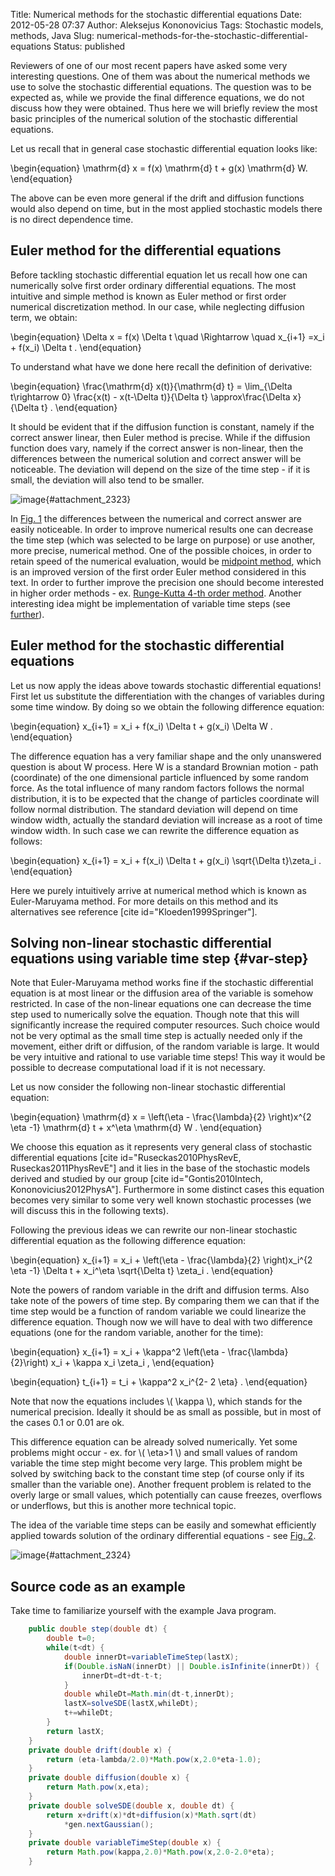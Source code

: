 Title: Numerical methods for the stochastic differential equations
Date: 2012-05-28 07:37
Author: Aleksejus Kononovicius
Tags: Stochastic models, methods, Java
Slug: numerical-methods-for-the-stochastic-differential-equations
Status: published

Reviewers of one of our most recent papers
have asked some very interesting questions. One of them was about the
numerical methods we use to solve the stochastic differential equations.
The question was to be expected as, while we provide the final
difference equations, we do not discuss how they were obtained. Thus
here we will briefly review the most basic principles of the numerical
solution of the stochastic differential
equations.<!--more-->

Let us recall that in general case stochastic differential equation
looks like:


\begin{equation}
 \mathrm{d} x = f(x) \mathrm{d} t + g(x) \mathrm{d} W. 
\end{equation}


The above can be even more general if the drift and diffusion functions
would also depend on time, but in the most applied stochastic models
there is no direct dependence time.

Euler method for the differential equations
-------------------------------------------

Before tackling stochastic differential equation let us recall how one
can numerically solve first order ordinary differential equations. The
most intuitive and simple method is known as Euler method or first order
numerical discretization method. In our case, while neglecting diffusion
term, we obtain:


\begin{equation}
 \Delta x = f(x) \Delta t \quad \Rightarrow \quad x\_{i+1} =x\_i + f(x\_i) \Delta t . 
\end{equation}


To understand what have we done here recall the definition of
derivative:


\begin{equation}
 \frac{\mathrm{d} x(t)}{\mathrm{d} t} = \lim\_{\Delta t\rightarrow 0} \frac{x(t) - x(t-\Delta t)}{\Delta t} \approx\frac{\Delta x}{\Delta t} . 
\end{equation}


It should be evident that if the diffusion function is constant, namely
if the correct answer linear, then Euler method is precise. While if the
diffusion function does vary, namely if the correct answer is
non-linear, then the differences between the numerical solution and
correct answer will be noticeable. The deviation will depend on the size
of the time step - if it is small, the deviation will also tend to be
smaller.

![image](/uploads/2012/05/euler.png "Illustration of the Euler method applied towards
non-linear differential equation. Note that the numerical solution (red
dots) doesn't fully coincide with the correct answer (blue
curve)."){#attachment_2323} 

In [Fig. 1](#attachment_2323) the differences between the numerical and
correct answer are easily noticeable. In order to improve numerical
results one can decrease the time step (which was selected to be large
on purpose) or use another, more precise, numerical method. One of the
possible choices, in order to retain speed of the numerical evaluation,
would be [midpoint
method](http://en.wikipedia.org/wiki/Midpoint_method "Read about the midpoint method on Wikipedia"),
which is an improved version of the first order Euler method considered
in this text. In order to further improve the precision one should
become interested in higher order methods - ex. [Runge-Kutta 4-th order
method](http://en.wikipedia.org/wiki/Runge%E2%80%93Kutta_methods "Read about the Runge-Kutta methods on Wikipedia").
Another interesting idea might be implementation of variable time steps
(see [further](#var-step)).

Euler method for the stochastic differential equations
------------------------------------------------------

Let us now apply the ideas above towards stochastic differential
equations! First let us substitute the differentiation with the changes
of variables during some time window. By doing so we obtain the
following difference equation:


\begin{equation}
 x\_{i+1} = x\_i + f(x\_i) \Delta t + g(x\_i) \Delta W . 
\end{equation}


The difference equation has a very familiar shape and the only
unanswered question is about W process. Here W is a standard Brownian
motion - path (coordinate) of the one dimensional particle influenced by
some random force. As the total influence of many random factors follows
the normal distribution, it is to be expected that the change of
particles coordinate will follow normal distribution. The standard
deviation will depend on time window width, actually the standard
deviation will increase as a root of time window width. In such case we
can rewrite the difference equation as follows:


\begin{equation}
 x\_{i+1} = x\_i + f(x\_i) \Delta t + g(x\_i) \sqrt{\Delta t}\zeta\_i . 
\end{equation}


Here we purely intuitively arrive at numerical method which is known as
Euler-Maruyama method. For more details on this method and its
alternatives see reference \[cite id="Kloeden1999Springer"\].

Solving non-linear stochastic differential equations using variable time step {#var-step}
-----------------------------------------------------------------------------

Note that Euler-Maruyama method works fine if the stochastic
differential equation is at most linear or the diffusion area of the
variable is somehow restricted. In case of the non-linear equations one
can decrease the time step used to numerically solve the equation.
Though note that this will significantly increase the required computer
resources. Such choice would not be very optimal as the small time step
is actually needed only if the movement, either drift or diffusion, of
the random variable is large. It would be very intuitive and rational to
use variable time steps! This way it would be possible to decrease
computational load if it is not necessary.

Let us now consider the following non-linear stochastic differential
equation:


\begin{equation}
 \mathrm{d} x = \left(\eta - \frac{\lambda}{2} \right)x^{2 \eta -1} \mathrm{d} t + x^\eta \mathrm{d} W . 
\end{equation}


We choose this equation as it represents very general class of
stochastic differential equations \[cite id="Ruseckas2010PhysRevE,
Ruseckas2011PhysRevE"\] and it lies in the base of the stochastic models
derived and studied by our group \[cite id="Gontis2010Intech,
Kononovicius2012PhysA"\]. Furthermore in some distinct cases this
equation becomes very similar to some very well known stochastic
processes (we will discuss this in the following texts).

Following the previous ideas we can rewrite our non-linear stochastic
differential equation as the following difference equation:


\begin{equation}
 x\_{i+1} = x\_i + \left(\eta - \frac{\lambda}{2} \right)x\_i^{2 \eta -1} \Delta t + x\_i^\eta \sqrt{\Delta t} \zeta\_i .
\end{equation}


Note the powers of random variable in the drift and diffusion terms.
Also take note of the powers of time step. By comparing them we can that
if the time step would be a function of random variable we could
linearize the difference equation. Though now we will have to deal with
two difference equations (one for the random variable, another for the
time):


\begin{equation}
 x\_{i+1} = x\_i + \kappa^2 \left(\eta - \frac{\lambda}{2}\right) x\_i + \kappa x\_i \zeta\_i , 
\end{equation}



\begin{equation}
 t\_{i+1} = t\_i + \kappa^2 x\_i^{2- 2 \eta} . 
\end{equation}


Note that now the equations includes \\\(  \kappa \\\), which stands for
the numerical precision. Ideally it should be as small as possible, but
in most of the cases 0.1 or 0.01 are ok.

This difference equation can be already solved numerically. Yet some
problems might occur - ex. for \\\(  \eta&gt;1 \\\) and small values of
random variable the time step might become very large. This problem
might be solved by switching back to the constant time step (of course
only if its smaller than the variable one). Another frequent problem is
related to the overly large or small values, which potentially can cause
freezes, overflows or underflows, but this is another more technical
topic.

The idea of the variable time steps can be easily and somewhat
efficiently applied towards solution of the ordinary differential
equations - see [Fig. 2](#attachment_2324).

![image](/uploads/2012/05/eulerVarStep.png "Introducing variable time steps into the original Euler
method. Note that under similar conditions the agreement between
analytical and numerical solution is
improved."){#attachment_2324} 

Source code as an example
-------------------------

Take time to familiarize yourself with the example Java program.

```java
    public double step(double dt) {
        double t=0;
        while(t<dt) {
            double innerDt=variableTimeStep(lastX);
            if(Double.isNaN(innerDt) || Double.isInfinite(innerDt)) {
                innerDt=dt+dt-t-t;
            }
            double whileDt=Math.min(dt-t,innerDt);
            lastX=solveSDE(lastX,whileDt);
            t+=whileDt;
        }
        return lastX;
    }
    private double drift(double x) {
        return (eta-lambda/2.0)*Math.pow(x,2.0*eta-1.0);
    }
    private double diffusion(double x) {
        return Math.pow(x,eta);
    }
    private double solveSDE(double x, double dt) {
        return x+drift(x)*dt+diffusion(x)*Math.sqrt(dt)
            *gen.nextGaussian();
    }
    private double variableTimeStep(double x) {
        return Math.pow(kappa,2.0)*Math.pow(x,2.0-2.0*eta);
    }
```
